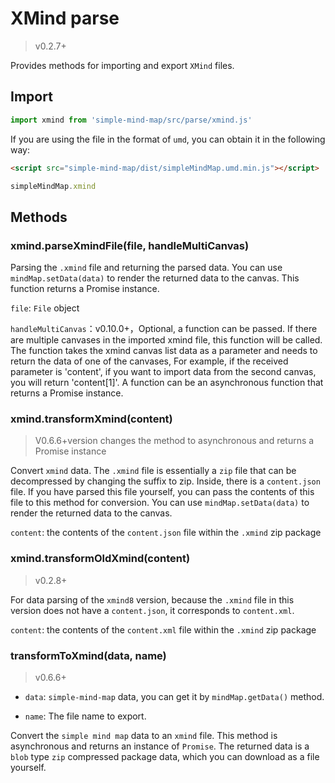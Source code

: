 # XMind parse

> v0.2.7+

Provides methods for importing and export `XMind` files.

## Import

```js
import xmind from 'simple-mind-map/src/parse/xmind.js'
```

If you are using the file in the format of `umd`, you can obtain it in the following way:

```html
<script src="simple-mind-map/dist/simpleMindMap.umd.min.js"></script>
```

```js
simpleMindMap.xmind
```

## Methods

### xmind.parseXmindFile(file, handleMultiCanvas)

Parsing the `.xmind` file and returning the parsed data. You can use `mindMap.setData(data)` to render the returned data to the canvas. This function returns a Promise instance.

`file`: `File` object

`handleMultiCanvas`：v0.10.0+，Optional, a function can be passed. If there are multiple canvases in the imported xmind file, this function will be called. The function takes the xmind canvas list data as a parameter and needs to return the data of one of the canvases, For example, if the received parameter is 'content', if you want to import data from the second canvas, you will return 'content[1]'. A function can be an asynchronous function that returns a Promise instance.

### xmind.transformXmind(content)

> V0.6.6+version changes the method to asynchronous and returns a Promise instance

Convert `xmind` data. The `.xmind` file is essentially a `zip` file that can be
decompressed by changing the suffix to zip. Inside, there is a `content.json`
file. If you have parsed this file yourself, you can pass the contents of this
file to this method for conversion. You can use
`mindMap.setData(data)` to render the returned data to the canvas.

`content`: the contents of the `content.json` file within the `.xmind` zip
package

### xmind.transformOldXmind(content)

> v0.2.8+

For data parsing of the `xmind8` version, because the `.xmind` file in this
version does not have a `content.json`, it corresponds to `content.xml`.

`content`: the contents of the `content.xml` file within the `.xmind` zip
package

### transformToXmind(data, name)

> v0.6.6+

- `data`: `simple-mind-map` data, you can get it by `mindMap.getData()` method.

- `name`: The file name to export.

Convert the `simple mind map` data to an `xmind` file. This method is asynchronous and returns an instance of `Promise`. The returned data is a `blob` type `zip` compressed package data, which you can download as a file yourself.